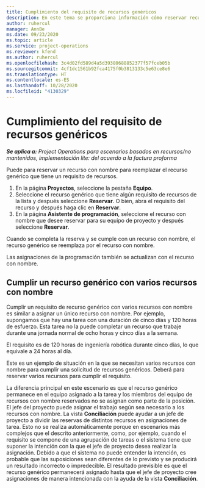 ```yaml
---
title: Cumplimiento del requisito de recursos genéricos
description: En este tema se proporciona información cómo reservar recursos con nombre para un requisito de recurso genérico.
author: ruhercul
manager: AnnBe
ms.date: 09/23/2020
ms.topic: article
ms.service: project-operations
ms.reviewer: kfend
ms.author: ruhercul
ms.openlocfilehash: 3c4d02fd589d4a5d39380688852377f57fceb05b
ms.sourcegitcommit: 4cf1dc1561b92fca4175f0b3813133c5e63ce8e6
ms.translationtype: HT
ms.contentlocale: es-ES
ms.lasthandoff: 10/28/2020
ms.locfileid: "4130329"
---
```

# <a name="generic-resource-requirement-fulfillment"></a>Cumplimiento del requisito de recursos genéricos

_**Se aplica a:** Project Operations para escenarios basados en recursos/no mantenidos, implementación lite: del acuerdo a la factura proforma_

Puede para reservar un recurso con nombre para reemplazar el recurso genérico que tiene un requisito de recursos.

1. En la página **Proyectos**, seleccione la pestaña **Equipo**.
2. Seleccione el recurso genérico que tiene algún requisito de recursos de la lista y después seleccione **Reservar**. O bien, abra el requisito del recurso y después haga clic en **Reservar**.
3. En la página **Asistente de programación**, seleccione el recurso con nombre que desee reservar para su equipo de proyecto y después seleccione **Reservar**.

Cuando se completa la reserva y se cumple con un recurso con nombre, el recurso genérico se reemplaza por el recurso con nombre.

Las asignaciones de la programación también se actualizan con el recurso con nombre.

## <a name="fulfill-a-generic-resource-with-multiple-named-resources"></a>Cumplir un recurso genérico con varios recursos con nombre
Cumplir un requisito de recurso genérico con varios recursos con nombre es similar a asignar un único recurso con nombre. Por ejemplo, supongamos que hay una tarea con una duración de cinco días y 120 horas de esfuerzo. Esta tarea no la puede completar un recurso que trabaje durante una jornada normal de ocho horas y cinco días a la semana. 

El requisito es de 120 horas de ingeniería robótica durante cinco días, lo que equivale a 24 horas al día.

Este es un ejemplo de situación en la que se necesitan varios recursos con nombre para cumplir una solicitud de recursos genéricos. Deberá para reservar varios recursos para cumplir el requisito.

La diferencia principal en este escenario es que el recurso genérico permanece en el equipo asignado a la tarea y los miembros del equipo de recursos con nombre reservados no se asignan como parte de la posición. El jefe del proyecto puede asignar el trabajo según sea necesario a los recursos con nombre. La vista **Conciliación** puede ayudar a un jefe de proyecto a dividir las reservas de distintos recursos en asignaciones de tarea. Esto no se realiza automáticamente porque en escenarios más complejos que el descrito anteriormente, como, por ejemplo, cuando el requisito se compone de una agrupación de tareas o el sistema tiene que suponer la intención con la que el jefe de proyecto desea realizar la asignación. Debido a que el sistema no puede entender la intención, es probable que las suposiciones sean diferentes de lo previsto y se producirá un resultado incorrecto o impredecible. El resultado previsible es que el recurso genérico permanecerá asignado hasta que el jefe de proyecto cree asignaciones de manera intencionada con la ayuda de la vista **Conciliación**.


